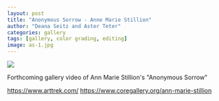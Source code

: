```yaml
---
layout: post
title: "Anonymous Sorrow - Anne Marie Stillion"
author: "Deana Seitz and Aster Teter"
categories: gallery
tags: [gallery, color grading, editing]
image: as-1.jpg
---
```

<img src="{{site.baseurl}}/assets/img/as-2.jpg">

Forthcoming gallery video of Ann Marie Stillion's "Anonymous Sorrow" 

https://www.arttrek.com/
https://www.coregallery.org/ann-marie-stillion